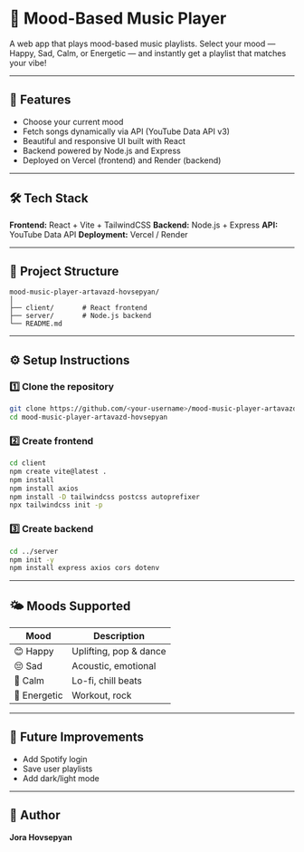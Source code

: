 # 🎵 Mood-Based Music Player

A web app that plays mood-based music playlists.
Select your mood — Happy, Sad, Calm, or Energetic — and instantly get a playlist that matches your vibe!

---

## 🚀 Features

* Choose your current mood
* Fetch songs dynamically via API (YouTube Data API v3)
* Beautiful and responsive UI built with React
* Backend powered by Node.js and Express
* Deployed on Vercel (frontend) and Render (backend)

---

## 🛠️ Tech Stack

**Frontend:** React + Vite + TailwindCSS
**Backend:** Node.js + Express
**API:** YouTube Data API
**Deployment:** Vercel / Render

---

## 🧱 Project Structure

```
mood-music-player-artavazd-hovsepyan/
│
├── client/       # React frontend
├── server/       # Node.js backend
└── README.md
```

---

## ⚙️ Setup Instructions

### 1️⃣ Clone the repository

```bash
git clone https://github.com/<your-username>/mood-music-player-artavazd-hovsepyan.git
cd mood-music-player-artavazd-hovsepyan
```

### 2️⃣ Create frontend

```bash
cd client
npm create vite@latest .
npm install
npm install axios
npm install -D tailwindcss postcss autoprefixer
npx tailwindcss init -p
```

### 3️⃣ Create backend

```bash
cd ../server
npm init -y
npm install express axios cors dotenv
```

---

## 🌤️ Moods Supported

| Mood         | Description            |
| ------------ | ---------------------- |
| 😊 Happy     | Uplifting, pop & dance |
| 😔 Sad       | Acoustic, emotional    |
| 🧘 Calm      | Lo-fi, chill beats     |
| 💪 Energetic | Workout, rock          |

---

## 🧠 Future Improvements

* Add Spotify login
* Save user playlists
* Add dark/light mode

---

## 👤 Author

**Jora Hovsepyan**
